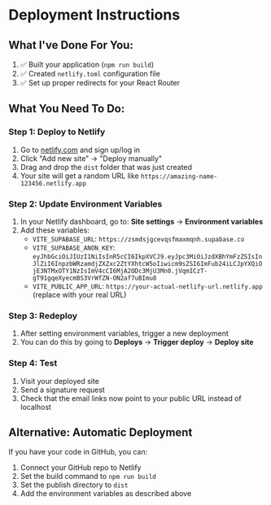 # Deployment Instructions

## What I've Done For You:
1. ✅ Built your application (`npm run build`)
2. ✅ Created `netlify.toml` configuration file
3. ✅ Set up proper redirects for your React Router

## What You Need To Do:

### Step 1: Deploy to Netlify
1. Go to [netlify.com](https://netlify.com) and sign up/log in
2. Click "Add new site" → "Deploy manually"
3. Drag and drop the `dist` folder that was just created
4. Your site will get a random URL like `https://amazing-name-123456.netlify.app`

### Step 2: Update Environment Variables
1. In your Netlify dashboard, go to: **Site settings** → **Environment variables**
2. Add these variables:
   - `VITE_SUPABASE_URL`: `https://zsmdsjgcevqsfmaxmqnh.supabase.co`
   - `VITE_SUPABASE_ANON_KEY`: `eyJhbGciOiJIUzI1NiIsInR5cCI6IkpXVCJ9.eyJpc3MiOiJzdXBhYmFzZSIsInJlZiI6InpzbWRzamdjZXZxc2ZtYXhtcW5oIiwicm9sZSI6ImFub24iLCJpYXQiOjE3NTMxOTY1NzIsImV4cCI6MjA2ODc3MjU3Mn0.jVqmICzT-gT91gqeXyecmBS3VrWfZN-ON2af7uBImu8`
   - `VITE_PUBLIC_APP_URL`: `https://your-actual-netlify-url.netlify.app` (replace with your real URL)

### Step 3: Redeploy
1. After setting environment variables, trigger a new deployment
2. You can do this by going to **Deploys** → **Trigger deploy** → **Deploy site**

### Step 4: Test
1. Visit your deployed site
2. Send a signature request
3. Check that the email links now point to your public URL instead of localhost

## Alternative: Automatic Deployment
If you have your code in GitHub, you can:
1. Connect your GitHub repo to Netlify
2. Set the build command to `npm run build`
3. Set the publish directory to `dist`
4. Add the environment variables as described above